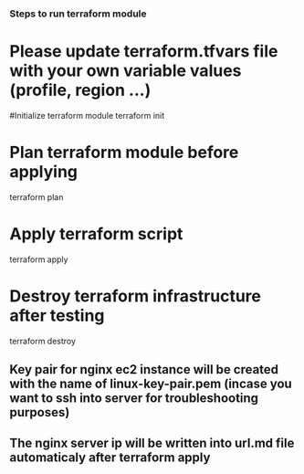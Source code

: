 ### Steps to run terraform module
# Please update terraform.tfvars file with your own variable values (profile, region ...)

 #Initialize terraform module
terraform init

# Plan terraform module before applying
terraform plan

# Apply terraform script
terraform apply

# Destroy terraform infrastructure after testing
terraform destroy

## Key pair for nginx ec2 instance will be created with the name of linux-key-pair.pem (incase you want to ssh into server for troubleshooting purposes)

## The nginx server ip will be written into url.md file automaticaly after terraform apply